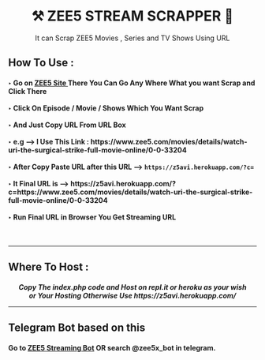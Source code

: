 <h1 align="center"> ⚒ ZEE5 STREAM SCRAPPER 🔐 </h1>

<p align="center"> It can Scrap ZEE5 Movies , Series and TV Shows Using URL</p>

<h2> How To Use : </h2>

<h4>
‣ Go on <a href="https://www.zee5.com/">ZEE5 Site </a> There You Can Go Any Where What you want Scrap and Click There <br><br>
‣ Click On Episode / Movie / Shows Which You Want Scrap <br><br>
‣ And Just Copy URL From URL Box <br><br>
‣ e.g --> I Use This Link : https://www.zee5.com/movies/details/watch-uri-the-surgical-strike-full-movie-online/0-0-33204 <br><br>
‣ After Copy Paste URL after this URL --> <code>https://z5avi.herokuapp.com/?c=</code> <br><br>
‣ It Final URL is --> https://z5avi.herokuapp.com/?c=https://www.zee5.com/movies/details/watch-uri-the-surgical-strike-full-movie-online/0-0-33204 <br><br>
‣ Run Final URL in Browser You Get Streaming URL <br>
</h4>
<br>

---

<h2> Where To Host : </h2>

<h5 align="center"> Copy The index.php code and Host on repl.it or heroku as your wish <br> or Your Hosting Otherwise Use https://z5avi.herokuapp.com/
<br>
  
---

<h2> Telegram Bot based on this </h2>
<h4>
Go to <a href="https://telegram.me/zee5x_bot">ZEE5 Streaming Bot</a> OR search @zee5x_bot in telegram.
</h4>
